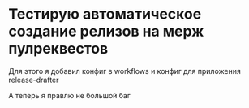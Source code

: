 # Тестирую автоматическое создание релизов на мерж пулреквестов

Для этого я добавил конфиг в workflows и конфиг для приложения release-drafter

А теперь я правлю не большой баг
